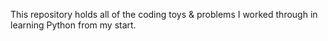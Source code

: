 This repository holds all of the coding toys & problems I worked through in learning Python from my start.
